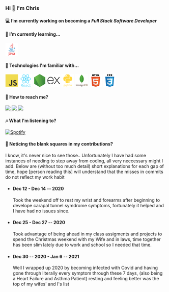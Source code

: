 ### Hi 👋 I'm Chris

#### 💻 I’m currently working on becoming a <em>Full Stack Software Developer</em>
#### 📘 I’m currently learning...
<div>
  
  <img src="https://raw.githubusercontent.com/devicons/devicon/master/icons/java/java-original-wordmark.svg" alt="java" width="40" height="40" />
  
</div>

#### 💪 Technologies I'm familiar with...
<div>
  
  <img src="https://raw.githubusercontent.com/devicons/devicon/master/icons/javascript/javascript-original.svg" alt="javascript" width="40" height="40"/> <img src="https://raw.githubusercontent.com/devicons/devicon/master/icons/react/react-original-wordmark.svg" alt="react" width="40" height="40" /> <img src="https://raw.githubusercontent.com/devicons/devicon/master/icons/nodejs/nodejs-original.svg" alt="nodejs" width="40" height="40"/> <img src="https://raw.githubusercontent.com/devicons/devicon/master/icons/express/express-original.svg" alt="express" width="40" height="40"/> <img src="https://raw.githubusercontent.com/devicons/devicon/master/icons/python/python-plain-wordmark.svg" alt="python" width="40" height="40" /> <img src="https://raw.githubusercontent.com/devicons/devicon/master/icons/mongodb/mongodb-original-wordmark.svg" alt="mongodb" width="40" height="40"/> <img src="https://raw.githubusercontent.com/devicons/devicon/master/icons/html5/html5-original-wordmark.svg" alt="html5" width="40" height="40"/> <img src="https://raw.githubusercontent.com/devicons/devicon/master/icons/css3/css3-original-wordmark.svg" alt="css3" width="40" height="40"/>
</div>

#### 📲 How to reach me?
<div>
  <a href="mailto: christianpari@outlook.com" >
    <img src="https://img.shields.io/badge/gmail-%23D14836.svg?&style=for-the-badge&logo=gmail&logoColor=white" />
  </a>
  <a href="https://twitter.com/_christianpari" >
    <img src="https://img.shields.io/badge/twitter-%231DA1F2.svg?&style=for-the-badge&logo=twitter&logoColor=white" />
  </a>
  <a href="https://www.linkedin.com/in/christian-pari-2102801a0/" >
    <img src="https://img.shields.io/badge/linkedin-%230077B5.svg?&style=for-the-badge&logo=linkedin&logoColor=white" />
  </a>
</div>

#### 🎶 What I'm listening to?
[![Spotify](https://novatorem-woad-seven.vercel.app/api/spotify)](https://open.spotify.com/user/christianpari)

#### 🤔 Noticing the blank squares in my contributions?
<div>
  I know, it's never nice to see those.. Unfortunately I have had some instances of needing to step away from coding, all very neccessary might I add. Below are (without too much detail) short explanations for each gap of time, hope [person reading this] will understand that the misses in commits do not reflect my work habit
  <ul>
    <li>
      <h4>Dec 12 - Dec 14 -- 2020</h4>
      <div>
        Took the weekend off to rest my wrist and forearms after beginning to develope carapal tunnel symdrome symptoms, fortunately it helped and I have had no issues since.
      </div>
    </li>
    <li>
      <h4>Dec 25 - Dec 27 -- 2020</h4>
      <div>
        Took advantage of being ahead in my class assigments and projects to spend the Christmas weekend with my Wife and in laws, time together has been slim lately due to work and school so I needed that time.
      </div>
    </li>
    <li>
      <h4>Dec 30 -- 2020 - Jan 6 -- 2021</h4>
      <div>
        Well I wrapped up 2020 by becoming infected with Covid and having gone through literally every symptom through these 7 days, (also being a Heart Failure and Asthma Patient) resting and feeling better was the top of my wifes' and I's list
      </div>
    </li>
  </ul>
</div>
